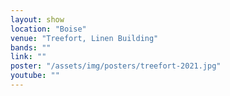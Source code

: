 ```yaml
---
layout: show
location: "Boise"
venue: "Treefort, Linen Building"
bands: ""
link: ""
poster: "/assets/img/posters/treefort-2021.jpg"
youtube: ""
---
```



